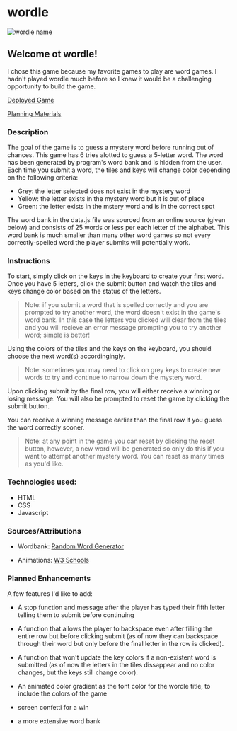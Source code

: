 # wordle

![wordle name](https://i.imgur.com/r0WhEyO.png)

## Welcome ot wordle!

I chose this game because my favorite games to play are word games. I hadn't played wordle much before so I knew it would be a challenging opportunity to build the game.

[Deployed Game]()

[Planning Materials](https://github.com/Baileybk2/wordle/blob/main/planning_material.txt)

### Description

The goal of the game is to guess a mystery word before running out of chances. This game has 6 tries alotted to guess a 5-letter word. The word has been generated by program's word bank and is hidden from the user. Each time you submit a word, the tiles and keys will change color depending on the following criteria:

- Grey: the letter selected does not exist in the mystery word
- Yellow: the letter exists in the mystery word but it is out of place
- Green: the letter exists in the mstery word and is in the correct spot

The word bank in the data.js file was sourced from an online source (given below) and consists of 25 words or less per each letter of the alphabet. This word bank is much smaller than many other word games so not every correctly-spelled word the player submits will potentially work.

### Instructions

To start, simply click on the keys in the keyboard to create your first word. Once you have 5 letters, click the submit button and watch the tiles and keys change color based on the status of the letters.

> Note: if you submit a word that is spelled correctly and you are prompted to try another word, the word doesn't exist in the game's word bank. In this case the letters you clicked will clear from the tiles and you will recieve an error message prompting you to try another word; simple is better!

Using the colors of the tiles and the keys on the keyboard, you should choose the next word(s) accordingingly.

> Note: sometimes you may need to click on grey keys to create new words to try and continue to narrow down the mystery word.

Upon clicking submit by the final row, you will either receive a winning or losing message. You will also be prompted to reset the game by clicking the submit button.

You can receive a winning message earlier than the final row if you guess the word correctly sooner.

> Note: at any point in the game you can reset by clicking the reset button, however, a new word will be generated so only do this if you want to attempt another mystery word. You can reset as many times as you'd like.

### Technologies used:

- HTML
- CSS
- Javascript

### Sources/Attributions

- Wordbank: [Random Word Generator](https://randomwordgenerator.com/)

- Animations: [W3 Schools](https://www.w3schools.com/css/css3_animations.asp)

### Planned Enhancements

A few features I'd like to add:

- A stop function and message after the player has typed their fifth letter telling them to submit before continuing

- A function that allows the player to backspace even after filling the entire row but before clicking submit (as of now they can backspace through their word but only before the final letter in the row is clicked).

- A function that won't update the key colors if a non-existent word is submitted (as of now the letters in the tiles dissappear and no color changes, but the keys still change color).

- An animated color gradient as the font color for the wordle title, to include the colors of the game

- screen confetti for a win

- a more extensive word bank

